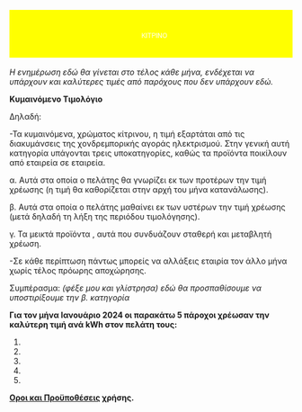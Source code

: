 ![ΚΙΤΡΙΝΟ](yellow.png)

*Η ενημέρωση εδώ θα γίνεται στο τέλος κάθε μήνα, ενδέχεται να υπάρχουν και καλύτερες τιμές από παρόχους που δεν υπάρχουν εδώ.*

**Κυμαινόμενο Τιμολόγιο**


Δηλαδή: 

-Τα κυμαινόμενα, χρώματος κίτρινου, η τιμή εξαρτάται από τις διακυμάνσεις της χονδρεμπορικής αγοράς ηλεκτρισμού. Στην γενική αυτή κατηγορία υπάγονται τρεις υποκατηγορίες, καθώς τα προϊόντα ποικίλουν από εταιρεία σε εταιρεία. 

α. Αυτά στα οποία ο πελάτης θα γνωρίζει εκ των προτέρων την τιμή χρέωσης (η τιμή θα καθορίζεται στην αρχή του μήνα κατανάλωσης).

β. Αυτά στα οποία ο πελάτης μαθαίνει εκ των υστέρων την τιμή χρέωσης (μετά δηλαδή τη λήξη της περιόδου τιμολόγησης). 

γ. Τα μεικτά προϊόντα , αυτά που συνδυάζουν σταθερή και μεταβλητή χρέωση. 

-Σε κάθε περίπτωση πάντως μπορείς να αλλάξεις εταιρία τον άλλο μήνα χωρίς τέλος πρόωρης αποχώρησης.

Συμπέρασμα: *(φέξε μου και γλίστρησα) εδώ θα προσπαθίσουμε να υποστιρίξουμε την β. κατηγορία*

**Για τον μήνα Ιανουάριο 2024 οι παρακάτω 5 πάροχοι χρέωσαν την καλύτερη τιμή ανά kWh στον πελάτη τους:**

1.
2.
3.
4.
5.


**[Oροι και Προϋποθέσεις](https://github.com/rizitis/EnergoMetro/blob/main/EnergoMetro_LICENSE.md) χρήσης.**
